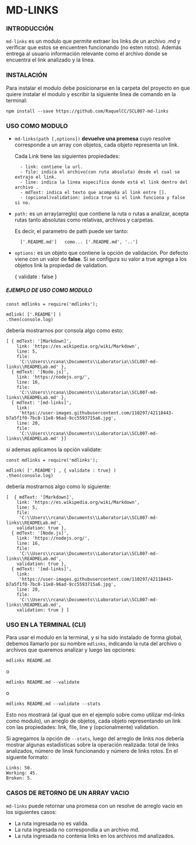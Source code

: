 # MD-LINKS

### INTRODUCCIÓN
`md-links` es un modulo que permite extraer los links de un archivo .md y verificar que estos se encuentren funcionando (no esten rotos). Además entrega al usuario información relevante como el archivo donde se encuentra el link analizado y la linea.

### INSTALACIÓN
Para instalar el modulo debe posicionarse en la carpeta del proyecto en que quiere instalar el modulo y escribir la siguiente linea de comando en la terminal:
```
npm install --save https://github.com/RaquelCC/SCL007-md-links
```

### USO COMO MODULO
- `md-links(path [,options])` **devuelve una promesa** cuyo resolve corresponde a un array con objetos, cada objeto representa un link.

    Cada Link tiene las siguientes propiedades:
        
        - link: contiene la url.
        - file: indica el archivo(con ruta absoluta) desde el cual se extrajo el link.
        - line: indica la linea especifica donde está el link dentro del archivo .
        - mdText: indica el texto que acompaña al link entre [].
        - (opcional)validation: indica true si el link funciona y false si no.

- `path:` es un array(arreglo) que contiene la ruta o rutas a analizar, acepta rutas tanto absolutas como relativas, archivos y carpetas.

    Es decir, el parametro de path puede ser tanto:
        
        ['.README.md']   como... ['.README.md', '..']

- `options:` es un objeto que contiene la opción de validación. Por defecto viene con un valor de **false**. Si se configura su valor a true agrega a los objetos link la propiedad de validation.

    {
        validate : false
    }

##### EJEMPLO DE USO COMO MODULO
```
const mdlinks = require('mdlinks');

mdlink( ['.README'] )
.then(console.log)
```
debería mostrarnos por consola algo como esto:

```
[ { mdText: '[Markdown]',
    link: 'https://es.wikipedia.org/wiki/Markdown',
    line: 5,
    file:
     'C:\\Users\\rcana\\Documents\\Laboratoria\\SCL007-md-links\\READMELab.md' },
  { mdText: '[Node.js]',
    link: 'https://nodejs.org/',
    line: 16,
    file:
     'C:\\Users\\rcana\\Documents\\Laboratoria\\SCL007-md-links\\READMELab.md' },
  { mdText: '[md-links]',
    link:
     'https://user-images.githubusercontent.com/110297/42118443-b7a5f1f0-7bc8-11e8-96ad-9cc5593715a6.jpg',
    line: 20,
    file:
     'C:\\Users\\rcana\\Documents\\Laboratoria\\SCL007-md-links\\READMELab.md' }]
```

si ademas aplicamos la opción validate:

```
const mdlinks = require('mdlinks');

mdlink( ['.README'] , { validate : true} )
.then(console.log)
```

debería mostrarnos algo como lo siguiente:

```
[  { mdText: '[Markdown]',
    link: 'https://es.wikipedia.org/wiki/Markdown',
    line: 5,
    file:
     'C:\\Users\\rcana\\Documents\\Laboratoria\\SCL007-md-links\\READMELab.md',
    validation: true },
  { mdText: '[Node.js]',
    link: 'https://nodejs.org/',
    line: 16,
    file:
     'C:\\Users\\rcana\\Documents\\Laboratoria\\SCL007-md-links\\READMELab.md',
    validation: true },
  { mdText: '[md-links]',
    link:
     'https://user-images.githubusercontent.com/110297/42118443-b7a5f1f0-7bc8-11e8-96ad-9cc5593715a6.jpg',
    line: 20,
    file:
     'C:\\Users\\rcana\\Documents\\Laboratoria\\SCL007-md-links\\READMELab.md',
    validation: true } ]
```

### USO EN LA TERMINAL (CLI)

Para usar el modulo en la terminal, y si ha sido instalado de forma global, debemos llamarlo por su nombre `mdlinks`, indicando la ruta del archivo o archivos que queremos analizar y luego las opciones:

```
mdlinks README.md
```
o
```
mdlinks README.md --validate
```
o
```
mdlinks README.md --validate --stats
```

Esto nos mostrará (al igual que en el ejemplo sobre como utilizar md-links como modulo), un arreglo de objetos, cada objeto representando un link con las propiedades: link, file, line y (opcionalmente) validation.

Si agregamos la opción de `--stats`, luego del arreglo de links nos debería mostrar algunas estadísticas sobre la operación realizada: total de links analizados, número de linsk funcionando y número de links rotos. En el siguente formato:

```
Links: 50.
Working: 45.
Broken: 5.
```

### CASOS DE RETORNO DE UN ARRAY VACIO

`md-links` puede retornar una promesa con un resolve de arreglo vacio en los siguientes casos:

- La ruta ingresada no es valida.
- La ruta ingresada no correspondía a un archivo md.
- La ruta ingresada no contenia links en los archivos md analizados.